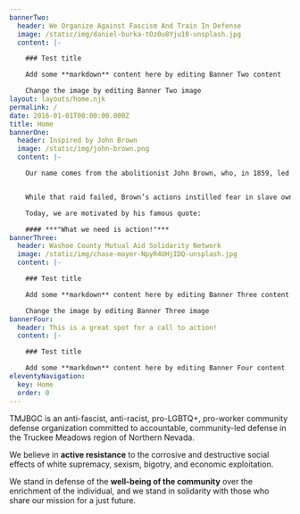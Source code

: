 ```yaml
---
bannerTwo:
  header: We Organize Against Fascism And Train In Defense
  image: /static/img/daniel-burka-tOz0u8Yju10-unsplash.jpg
  content: |-

    ### Test title

    Add some **markdown** content here by editing Banner Two content

    Change the image by editing Banner Two image
layout: layouts/home.njk
permalink: /
date: 2016-01-01T00:00:00.000Z
title: Home
bannerOne:
  header: Inspired by John Brown
  image: /static/img/john-brown.png
  content: |-

    Our name comes from the abolitionist John Brown, who, in 1859, led a raid on the armory at Harpers Ferry intending to start a slave liberation movement (with support from HarrietTubman).


    While that raid failed, Brown’s actions instilled fear in slave owners, and he was celebrated in the popular Union marching song, “John Brown’s Body.”

    Today, we are motivated by his famous quote:

    #### ***"What we need is action!"***
bannerThree:
  header: Washoe County Mutual Aid Solidarity Network
  image: /static/img/chase-moyer-NpyR4UHjIDQ-unsplash.jpg
  content: |-

    ### Test title

    Add some **markdown** content here by editing Banner Three content

    Change the image by editing Banner Three image
bannerFour:
  header: This is a great spot for a call to action!
  content: |-

    ### Test title

    Add some **markdown** content here by editing Banner Four content
eleventyNavigation:
  key: Home
  order: 0
---
```


TMJBGC is an anti-fascist, anti-racist, pro-LGBTQ+, pro-worker community defense organization committed to accountable, community-led defense in the Truckee Meadows region of Northern Nevada.

We believe in **active resistance** to the corrosive and destructive social effects of white supremacy, sexism, bigotry, and economic exploitation.

We stand in defense of the **well-being of the community** over the enrichment of the individual, and we stand in solidarity with those who share our mission for a just future.
